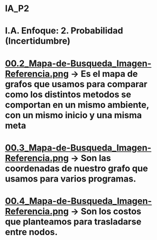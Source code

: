# IA_P2
# I.A. Enfoque: 2. Probabilidad (Incertidumbre)
# [00.2_Mapa-de-Busqueda_Imagen-Referencia.png](https://github.com/AlejandraRG57/IA_P2_2.-Probabilidad-Incertidumbre/blob/main/00.2_Mapa-de-Busqueda_Imagen-Referencia.png) -> Es el mapa de grafos que usamos para comparar como los distintos metodos se comportan en un mismo ambiente, con un mismo inicio y una misma meta
# [00.3_Mapa-de-Busqueda_Imagen-Referencia.png](https://github.com/AlejandraRG57/IA_P2_2.-Probabilidad-Incertidumbre/blob/main/00.3_Mapa-de-Busqueda_Imagen-Referencia.png) -> Son las coordenadas de nuestro grafo que usamos para varios programas. 
# [00.4_Mapa-de-Busqueda_Imagen-Referencia.png](https://github.com/AlejandraRG57/IA_P2_2.-Probabilidad-Incertidumbre/blob/main/00.4_Mapa-de-Busqueda_Imagen-Referencia.png) -> Son los costos que planteamos para trasladarse entre nodos.
